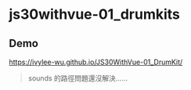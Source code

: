 # js30withvue-01_drumkits

## Demo
https://ivylee-wu.github.io/JS30WithVue-01_DrumKit/
> sounds 的路徑問題還沒解決......
